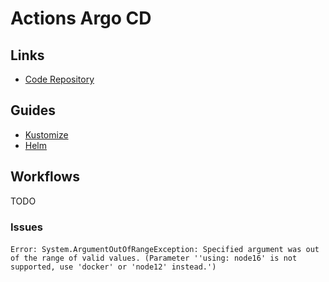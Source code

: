 # Actions Argo CD

<!--
OutOfSync -> Check HPA/Replicas
-->

## Links

- [Code Repository](https://github.com/clowdhaus/argo-cd-action)

## Guides

- [Kustomize](https://argoproj.github.io/argo-cd/user-guide/kustomize/)
- [Helm](https://argoproj.github.io/argo-cd/user-guide/helm/)

## Workflows

TODO

<!-- ### Using Kustomize

```yaml
    - name: ArgoCD Overwrite Image Tag
      uses: clowdhaus/argo-cd-action/@main
      id: argocd_image_tag_overwrite
      with:
        command: app set dsb-messagebroker
        options: -p dsb-messagebroker.image.tag=${{needs.unique_id.outputs.unique_id}}
``` -->

<!-- ### Using Kubernetes Manifests

```yaml
---
name: GitOps

on:
  push:
    branches:
    - main

jobs:
  sync-apps:
    runs-on: ubuntu-latest
    steps:
    - name: Login to ArgoCD
      uses: clowdhaus/argo-cd-action/@main
      with:
        command: login 34.132.171.46
        options: --insecure --username admin --password dMQnvoJJrKwZbuHD

    - name: Sync apps
      uses: clowdhaus/argo-cd-action/@main
      with:
        command: app sync go-app
``` -->

<!-- ### Using Helm

```yaml
---
name: GitOps

on:
  push:
    branches:
    - main

jobs:
  sync-apps:
    runs-on: ubuntu-latest
    steps:
    # ...

    - name: ArgoCD login
      uses: clowdhaus/argo-cd-action/@main
      id: argocd_login
      with:
        command: login ${{ secrets.ARGOCD_DEV_URL }}
        options: --insecure --password ${{ secrets.ARGOCD_DEV_PASS }} --username ${{ secrets.ARGOCD_DEV_USERNAME }}

    - name: ArgoCD overwrite values.yaml
      uses: clowdhaus/argo-cd-action/@main
      id: argocd_image_tag_overwrite
      with:
        command: app set dsb-messagebroker
        options: -p image.tag=${{needs.unique_id.outputs.unique_id}}
``` -->

<!--
./argocd app set applications -p image.tag=${GITHUB_SHA} -p releaseToggles=$releaseToggles --plaintext --grpc-web &&
./argocd app sync applications --plaintext --grpc-web &&
./argocd app sync -l app.kubernetes.io/instance=applications --plaintext --grpc-web
-->

<!-- ```sh
- name: Set up kubectl
  uses: azure/setup-kubectl@v1
  with:
    version: v1.22.1

- name: Set K8 Context
  uses: azure/k8s-set-context@v1
  with:
    kubeconfig: ${{ secrets.KUBE_CONFIG_STAGING }}
    context: [...].k8s.local

- name: Kubectl Rollout Restart
  run: |
    kubectl config set-context --current --namespace my-app
    kubectl rollout restart deployment/my-app-web
    kubectl rollout restart deployment/my-app-worker
``` -->

### Issues

####

```log
Error: System.ArgumentOutOfRangeException: Specified argument was out of the range of valid values. (Parameter ''using: node16' is not supported, use 'docker' or 'node12' instead.')
```
